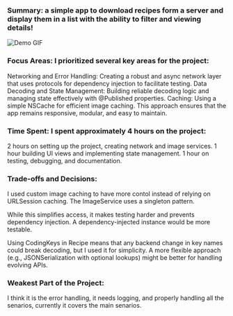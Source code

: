 ### Summary: a simple app to download recipes form a server and display them in a list with the ability to filter and viewing details!

![Demo GIF](https://media4.giphy.com/media/v1.Y2lkPTc5MGI3NjExbjZjYWdmcTcwb3dmdzQxZ3VzMGh6anFwMXc0NWc4ZXQ4bzg5bWwweCZlcD12MV9pbnRlcm5hbF9naWZfYnlfaWQmY3Q9Zw/i1vJ0B5Mgyw68B0vmm/giphy.gif)

### Focus Areas:  I prioritized several key areas for the project:

Networking and Error Handling: Creating a robust and async network layer that uses protocols for dependency injection to facilitate testing. 
Data Decoding and State Management: Building reliable decoding logic and managing state effectively with @Published properties.
Caching: Using a simple NSCache for efficient image caching.
This approach ensures that the app remains responsive, modular, and easy to maintain.

### Time Spent: I spent approximately 4 hours on the project:

2 hours on setting up the project, creating network and image services.
1 hour building UI views and implementing state management.
1 hour on testing, debugging, and documentation.

### Trade-offs and Decisions:
I used custom image caching to have more contol instead of relying on URLSession caching.
The ImageService uses a singleton pattern.

While this simplifies access, it makes testing harder and prevents dependency injection. 
A dependency-injected instance would be more testable.

Using CodingKeys in Recipe means that any backend change in key names could break decoding, but I used it for simplicity.
A more flexible approach (e.g., JSONSerialization with optional lookups) might be better for handling evolving APIs.

### Weakest Part of the Project:
I think it is the error handling, it needs logging, and properly handling all the senarios, currently it covers the main senarios.

